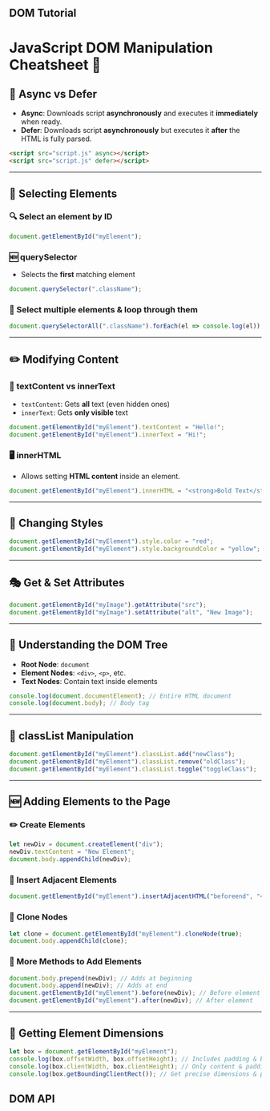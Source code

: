 ## DOM Tutorial
# JavaScript DOM Manipulation Cheatsheet 🚀

## 📌 Async vs Defer
- **Async**: Downloads script **asynchronously** and executes it **immediately** when ready.
- **Defer**: Downloads script **asynchronously** but executes it **after** the HTML is fully parsed.

```html
<script src="script.js" async></script>
<script src="script.js" defer></script>
```

---

## 🎯 Selecting Elements
### **🔍 Select an element by ID**
```javascript
document.getElementById("myElement");
```

### **🆕 querySelector**
- Selects the **first** matching element
```javascript
document.querySelector(".className");
```

### **📌 Select multiple elements & loop through them**
```javascript
document.querySelectorAll(".className").forEach(el => console.log(el));
```

---

## ✏️ Modifying Content
### **📝 textContent vs innerText**
- `textContent`: Gets **all** text (even hidden ones)
- `innerText`: Gets **only visible** text

```javascript
document.getElementById("myElement").textContent = "Hello!";
document.getElementById("myElement").innerText = "Hi!";
```

### **🖥 innerHTML**
- Allows setting **HTML content** inside an element.
```javascript
document.getElementById("myElement").innerHTML = "<strong>Bold Text</strong>";
```

---

## 🎨 Changing Styles
```javascript
document.getElementById("myElement").style.color = "red";
document.getElementById("myElement").style.backgroundColor = "yellow";
```

---

## 🎭 Get & Set Attributes
```javascript
document.getElementById("myImage").getAttribute("src");
document.getElementById("myImage").setAttribute("alt", "New Image");
```

---

## 🌳 Understanding the DOM Tree
- **Root Node**: `document`
- **Element Nodes**: `<div>`, `<p>`, etc.
- **Text Nodes**: Contain text inside elements

```javascript
console.log(document.documentElement); // Entire HTML document
console.log(document.body); // Body tag
```

---

## 📂 classList Manipulation
```javascript
document.getElementById("myElement").classList.add("newClass");
document.getElementById("myElement").classList.remove("oldClass");
document.getElementById("myElement").classList.toggle("toggleClass");
```

---

## 🆕 Adding Elements to the Page
### **✏️ Create Elements**
```javascript
let newDiv = document.createElement("div");
newDiv.textContent = "New Element";
document.body.appendChild(newDiv);
```

### **📌 Insert Adjacent Elements**
```javascript
document.getElementById("myElement").insertAdjacentHTML("beforeend", "<p>Inserted Element</p>");
```

### **🔄 Clone Nodes**
```javascript
let clone = document.getElementById("myElement").cloneNode(true);
document.body.appendChild(clone);
```

### **📌 More Methods to Add Elements**
```javascript
document.body.prepend(newDiv); // Adds at beginning
document.body.append(newDiv); // Adds at end
document.getElementById("myElement").before(newDiv); // Before element
document.getElementById("myElement").after(newDiv); // After element
```

---

## 📏 Getting Element Dimensions
```javascript
let box = document.getElementById("myElement");
console.log(box.offsetWidth, box.offsetHeight); // Includes padding & border
console.log(box.clientWidth, box.clientHeight); // Only content & padding
console.log(box.getBoundingClientRect()); // Get precise dimensions & position
```

## DOM API